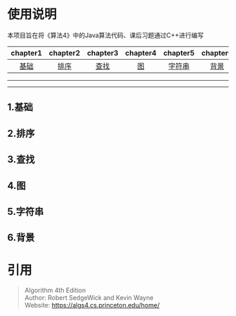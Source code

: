 # 使用说明

本项目旨在将《算法4》中的Java算法代码、课后习题通过C++进行编写





|     chapter1      |     chapter2      |     chapter3      |    chapter4     |      chapter5       |     chapter6      |
| :---------------: | :---------------: | :---------------: | :-------------: | :-----------------: | :---------------: |
| [基础](#chapter1) | [排序](#chapter2) | [查找](#chapter3) | [图](#chapter4) | [字符串](#chapter5) | [背景](#chapter6) |

***

***

## <span id="chapter1">1.基础</span>

## <span id="chapter2">2.排序</span>

## <span id="chapter3">3.查找</span>

## <span id="chapter4">4.图</span>

## <span id="chapter5">5.字符串</span>

## <span id="chapter6">6.背景</span>



# 引用

> Algorithm 4th Edition  
> Author: Robert SedgeWick and Kevin Wayne  
> Website: https://algs4.cs.princeton.edu/home/
